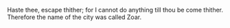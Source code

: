 Haste thee, escape thither; for I cannot do anything till thou be come thither. Therefore the name of the city was called Zoar.
